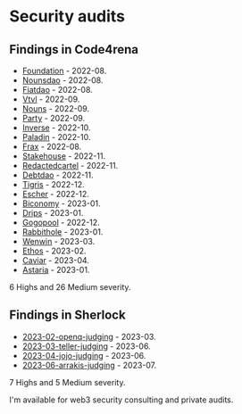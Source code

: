 # Security audits 

## Findings in Code4rena 

- [Foundation](c4/2022-08-foundation/README.md) - 2022-08.
- [Nounsdao](c4/2022-08-nounsdao/README.md) - 2022-08.
- [Fiatdao](c4/2022-08-fiatdao/README.md) - 2022-08.
- [Vtvl](c4/2022-09-vtvl/README.md) - 2022-09.
- [Nouns](c4/2022-09-nouns-builder/README.md) - 2022-09.
- [Party](c4/2022-09-party/README.md) - 2022-09.
- [Inverse](c4/2022-10-inverse/README.md) - 2022-10.
- [Paladin](c4/2022-10-paladin/README.md) - 2022-10.
- [Frax](c4/2022-08-frax/README.md) - 2022-08.
- [Stakehouse](c4/2022-11-stakehouse/README.md) - 2022-11.
- [Redactedcartel](c4/2022-11-redactedcartel/README.md) - 2022-11.
- [Debtdao](c4/2022-11-debtdao/README.md) - 2022-11.
- [Tigris](c4/2022-12-tigris/README.md) - 2022-12.
- [Escher](c4/2022-12-escher/README.md) - 2022-12.
- [Biconomy](c4/2023-01-biconomy/README.md) - 2023-01.
- [Drips](c4/2023-01-drips/README.md) - 2023-01.
- [Gogopool](c4/2022-12-gogopool/README.md) - 2022-12.
- [Rabbithole](c4/2023-01-rabbithole/README.md) - 2023-01.
- [Wenwin](c4/2023-03-wenwin/README.md) - 2023-03.
- [Ethos](c4/2023-02-ethos/README.md) - 2023-02.
- [Caviar](c4/2023-04-caviar/README.md) - 2023-04.
- [Astaria](c4/2023-01-astaria/README.md) - 2023-01.

6 Highs and 26 Medium severity.

## Findings in Sherlock 

- [2023-02-openq-judging](sherlock/2023-02-openq-judging/README.md) - 2023-03.
- [2023-03-teller-judging](sherlock/2023-03-teller-judging/README.md) - 2023-06.
- [2023-04-jojo-judging](sherlock/2023-04-jojo-judging/README.md) - 2023-06.
- [2023-06-arrakis-judging](sherlock/2023-06-arrakis-judging/README.md) - 2023-07.

7 Highs and 5 Medium severity.

I'm available for web3 security consulting and private audits.